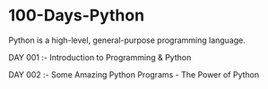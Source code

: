 # 100-Days-Python
Python is a high-level, general-purpose programming language.

DAY 001 :- Introduction to Programming & Python

DAY 002 :- Some Amazing Python Programs - The Power of Python